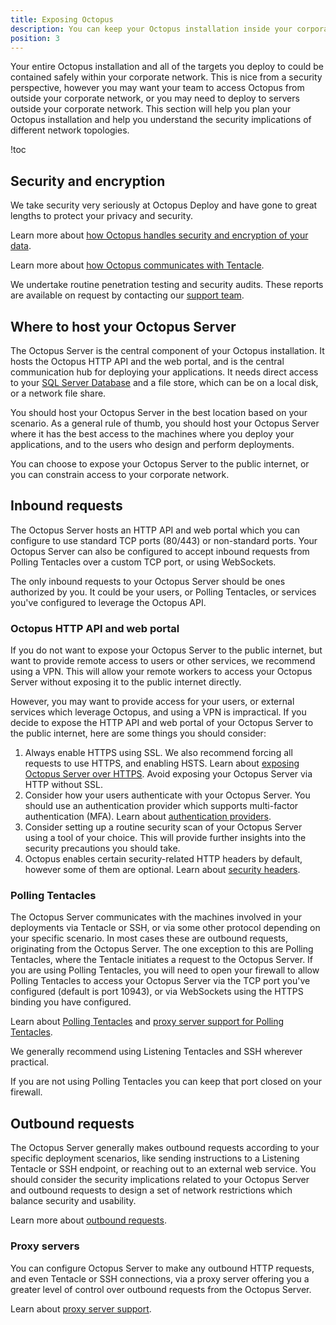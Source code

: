 ```yaml
---
title: Exposing Octopus
description: You can keep your Octopus installation inside your corporate network, or you may want to expose it to the internet. This section describes how to safely expose your Octopus installation and the security implications you should consider.
position: 3
---
```


Your entire Octopus installation and all of the targets you deploy to could be contained safely within your corporate network. This is nice from a security perspective, however you may want your team to access Octopus from outside your corporate network, or you may need to deploy to servers outside your corporate network. This section will help you plan your Octopus installation and help you understand the security implications of different network topologies.

!toc

## Security and encryption

We take security very seriously at Octopus Deploy and have gone to great lengths to protect your privacy and security.

Learn more about [how Octopus handles security and encryption of your data](/docs/administration/security-and-encryption.md).

Learn more about [how Octopus communicates with Tentacle](/docs/administration/octopus-tentacle-communication/index.md).

We undertake routine penetration testing and security audits. These reports are available on request by contacting our [support team](https://octopus.com/support).

## Where to host your Octopus Server

The Octopus Server is the central component of your Octopus installation. It hosts the Octopus HTTP API and the web portal, and is the central communication hub for deploying your applications. It needs direct access to your [SQL Server Database](/docs/administration/octopus-database/index.md) and a file store, which can be on a local disk, or a network file share.

You should host your Octopus Server in the best location based on your scenario. As a general rule of thumb, you should host your Octopus Server where it has the best access to the machines where you deploy your applications, and to the users who design and perform deployments.

You can choose to expose your Octopus Server to the public internet, or you can constrain access to your corporate network.

## Inbound requests

The Octopus Server hosts an HTTP API and web portal which you can configure to use standard TCP ports (80/443) or non-standard ports. Your Octopus Server can also be configured to accept inbound requests from Polling Tentacles over a custom TCP port, or using WebSockets.

The only inbound requests to your Octopus Server should be ones authorized by you. It could be your users, or Polling Tentacles, or services you've configured to leverage the Octopus API.

### Octopus HTTP API and web portal

If you do not want to expose your Octopus Server to the public internet, but want to provide remote access to users or other services, we recommend using a VPN. This will allow your remote workers to access your Octopus Server without exposing it to the public internet directly.

However, you may want to provide access for your users, or external services which leverage Octopus, and using a VPN is impractical. If you decide to expose the HTTP API and web portal of your Octopus Server to the public internet, here are some things you should consider:

1. Always enable HTTPS using SSL. We also recommend forcing all requests to use HTTPS, and enabling HSTS. Learn about [exposing Octopus Server over HTTPS](/docs/administration/security/exposing-octopus/expose-the-octopus-web-portal-over-https.md). Avoid exposing your Octopus Server via HTTP without SSL.
1. Consider how your users authenticate with your Octopus Server. You should use an authentication provider which supports multi-factor authentication (MFA). Learn about [authentication providers](/docs/administration/authentication-providers/index.md).
1. Consider setting up a routine security scan of your Octopus Server using a tool of your choice. This will provide further insights into the security precautions you should take.
1. Octopus enables certain security-related HTTP headers by default, however some of them are optional. Learn about [security headers](/docs/administration/security-headers.md).

### Polling Tentacles

The Octopus Server communicates with the machines involved in your deployments via Tentacle or SSH, or via some other protocol depending on your specific scenario. In most cases these are outbound requests, originating from the Octopus Server. The one exception to this are Polling Tentacles, where the Tentacle initiates a request to the Octopus Server. If you are using Polling Tentacles, you will need to open your firewall to allow Polling Tentacles to access your Octopus Server via the TCP port you've configured (default is port 10943), or via WebSockets using the HTTPS binding you have configured.

Learn about [Polling Tentacles](/docs/infrastructure/windows-targets/polling-tentacles/index.md) and [proxy server support for Polling Tentacles](/docs/infrastructure/windows-targets/proxy-support.md).

We generally recommend using Listening Tentacles and SSH wherever practical.

If you are not using Polling Tentacles you can keep that port closed on your firewall.

## Outbound requests

The Octopus Server generally makes outbound requests according to your specific deployment scenarios, like sending instructions to a Listening Tentacle or SSH endpoint, or reaching out to an external web service. You should consider the security implications related to your Octopus Server and outbound requests to design a set of network restrictions which balance security and usability.

Learn more about [outbound requests](/docs/administration/security/outbound-requests.md).

### Proxy servers

You can configure Octopus Server to make any outbound HTTP requests, and even Tentacle or SSH connections, via a proxy server offering you a greater level of control over outbound requests from the Octopus Server.

Learn about [proxy server support](/docs/infrastructure/windows-targets/proxy-support.md).